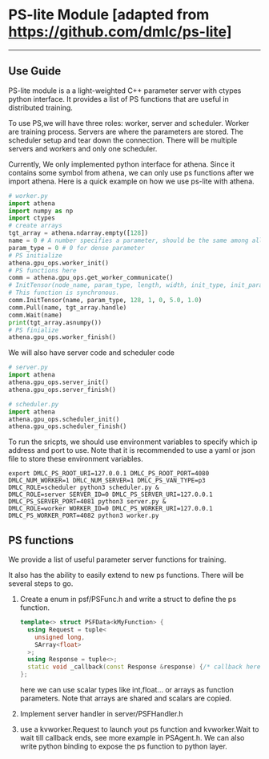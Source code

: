# PS-lite Module [adapted from https://github.com/dmlc/ps-lite]

---

## Use Guide

PS-lite module is a a light-weighted C++ parameter server with ctypes python interface. It provides a list of PS functions that are useful in distributed training.

To use PS,we will have three roles: worker, server and scheduler. Worker are training process. Servers are where the parameters are stored. The scheduler setup and tear down the connection. There will be multiple servers and workers and only one scheduler.

Currently, We only implemented python interface for athena. Since it contains some symbol from athena, we can only use ps functions after we import athena. Here is a quick example on how we use ps-lite with athena.

```python
# worker.py
import athena
import numpy as np
import ctypes
# create arrays
tgt_array = athena.ndarray.empty([128])
name = 0 # A number specifies a parameter, should be the same among all workers
param_type = 0 # 0 for dense parameter
# PS initialize
athena.gpu_ops.worker_init()
# PS functions here
comm = athena.gpu_ops.get_worker_communicate()
# InitTensor(node_name, param_type, length, width, init_type, init_param_a, init_param_b)
# This function is synchronous.
comm.InitTensor(name, param_type, 128, 1, 0, 5.0, 1.0)
comm.Pull(name, tgt_array.handle)
comm.Wait(name)
print(tgt_array.asnumpy())
# PS finialize
athena.gpu_ops.worker_finish()
```
We will also have server code and scheduler code
```python
# server.py
import athena
athena.gpu_ops.server_init()
athena.gpu_ops.server_finish()
```

```python
# scheduler.py
import athena
athena.gpu_ops.scheduler_init()
athena.gpu_ops.scheduler_finish()
```

To run the sricpts, we should use environment variables to specify which ip address and port to use. Note that it is recommended to use a yaml or json file to store these environment variables.

```shell
export DMLC_PS_ROOT_URI=127.0.0.1 DMLC_PS_ROOT_PORT=4080 DMLC_NUM_WORKER=1 DMLC_NUM_SERVER=1 DMLC_PS_VAN_TYPE=p3
DMLC_ROLE=scheduler python3 scheduler.py &
DMLC_ROLE=server SERVER_ID=0 DMLC_PS_SERVER_URI=127.0.0.1 DMLC_PS_SERVER_PORT=4081 python3 server.py &
DMLC_ROLE=worker WORKER_ID=0 DMLC_PS_WORKER_URI=127.0.0.1 DMLC_PS_WORKER_PORT=4082 python3 worker.py
```

## PS functions

We provide a list of useful parameter server functions for training.

It also has the ability to easily extend to new ps functions. There will be several steps to go.

1. Create a enum in psf/PSFunc.h and write a struct to define the ps function.

   ```C++
   template<> struct PSFData<kMyFunction> {
     using Request = tuple<
       unsigned long,
       SArray<float>
     >;
     using Response = tuple<>;
     static void _callback(const Response &response) {/* callback here */}
   };
   ```

   here we can use scalar types like int,float... or arrays as function parameters. Note that arrays are shared and scalars are copied.

2. Implement server handler in server/PSFHandler.h

3. use a kvworker.Request to launch yout ps function and kvworker.Wait to wait till callback ends, see more example in PSAgent.h. We can also write python binding to expose the ps function to python layer.

